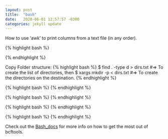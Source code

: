 ```yaml
---
layout: post
title:  "bash"
date:   2020-06-01 12:57:57 -0300
categories: jekyll update
---
```


How to use ‘awk’ to print columns from a text file (in any order).



{% highlight bash %}

{% endhighlight %}

Copy Folder structure:
{% highlight bash %}
$ find . -type d > dirs.txt
#=> To create the list of directories, then
$ xargs mkdir -p < dirs.txt
#=> To create the directories on the destination.
{% endhighlight %}

{% highlight bash %}
{% endhighlight %}

{% highlight bash %}
{% endhighlight %}

{% highlight bash %}
{% endhighlight %}


{% highlight bash %}
{% endhighlight %}

Check out the [Bash_docs][ref-docs] for more info on how to get the most out of bcftools. 

[ref-docs]:https://www.gnu.org/software/bash/

